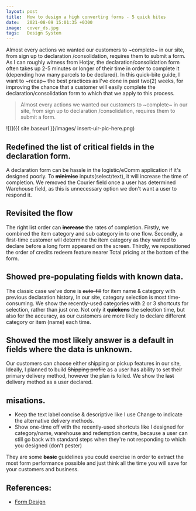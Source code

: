 ```yaml
---
layout: post
title:  How to design a high converting forms - 5 quick bites
date:   2021-08-09 15:01:35 +0300
image:  cover_ds.jpg
tags:   Design System
---
```




Almost every actions we wanted our customers to ~complete~ in our site, from sign up to declaration /consolidation, requires them to submit a form. As I can roughly witness from Hotjar, the declaration/consolidation form often takes up  2-5 minutes or longer of their time in order to complete it (depending how many parcels to be declared). 
In this quick-bite guide, I want to ~recap~ the best practices as I've done in past two(2) weeks, for improving the chance that a customer will easily complete the declaration/consolidation form to which that we apply to this process. 

> Almost every actions we wanted our customers to ~complete~ in our site, from sign up to declaration /consolidation, requires them to submit a form. 

![)]({{ site.baseurl }}/images/ insert-uir-pic-here.png)


##  Redefined the list of critical fields in the declaration form. 


A declaration form can be hassle in the logistic/eComm application if it's designed poorly. To **~~minimise~~** inputs(select/text), it will increase the time of completion. We removed the Courier field once a user has determined Warehouse field, as this is unnecessary option we don't want a user to respond it.


## Revisited the flow 

The right list order can **~~increase~~** the rates of completion. Firstly, we combined the item category and sub category in to one flow. Secondly, a first-time customer will determine the item category as they wanted to declare before a long form appeared on the screen. Thirdly, we repositioned the order of credits redeem feature nearer Total pricing at the bottom of the form. 


## Showed pre-populating fields with known data. 

The classic case we've done is ~~auto-fill~~ for item name & category with previous declaration history, In our site, category selection is most time-consuming. We show the recently-used categories with 2 or 3 shortcuts for selection, rather than just one. Not only it **~~quickens~~** the selection time, but also for the accuracy, as our customers are more likely to declare different category or item (name) each time. 

## Showed the most likely answer is a default in fields where the data is unknown.

Our customers can choose either shipping or pickup features in our site, Ideally, I planned to build ~~Shipping profile~~ as a user has ability to set their primary delivery method, however the plan is foiled. We show the ~~last~~ delivery method as a user declared.

## misations.

* Keep the text label concise & descriptive like I use Change to indicate the alternative delivery methods. 
* Show one-time off with the recently-used shortcuts like I designed for category/name, warehouse and redemption centre, because a user can still go back with standard steps when they're not responding to which you designed (don't pester)

They are some **~~basic~~** guidelines you could exercise in order to extract the most form performance possible and just think all the time you will save for your customers and business. 


## References:

* [Form Design](https://uxdesign.cc/best-practices-for-form-design-ff5de6ca8e5f)

